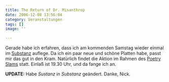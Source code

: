 ```yaml
---
title: The Return of Dr. Misanthrop
date: 2006-12-08 13:56:04
category: Veranstaltungen
tags: []
image: ''

---
```


Gerade habe ich erfahren, dass ich am kommenden Samstag wieder einmal im [Substanz](http://www.substanz-muenchen.de/) auflege. Da ich ein paar neue und schöne Platten habe, passt mir das gut in den Kram. Natürlich findet die Aktion im Rahmen des [Poetry Slams](http://de.wikipedia.org/wiki/Poetry_Slam) statt. Einlaß ist 19.30 Uhr, und da fange ich an.  

  

**UPDATE:** Habe *Sustanz* in *Substanz* geändert. Danke, Nick.
